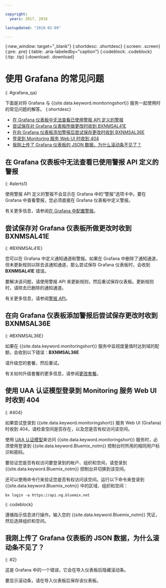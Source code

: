 ```yaml
---

copyright:
  years: 2017, 2018

lastupdated: "2018-02-09"

---
```


{:new_window: target="_blank"}
{:shortdesc: .shortdesc}
{:screen: .screen}
{:pre: .pre}
{:table: .aria-labeledby="caption"}
{:codeblock: .codeblock}
{:tip: .tip}
{:download: .download}



# 使用 Grafana 的常见问题
{: #grafana_qa}

下面是对将 Grafana 与 {{site.data.keyword.monitoringshort}} 服务一起使用时的常见问题的解答。
{:shortdesc}

* [在 Grafana 仪表板中无法查看已使用警报 API 定义的警报](/docs/services/cloud-monitoring/qa/grafana_qa.html#alerts1)
* [尝试保存对 Grafana 仪表板所做更改时收到 BXNMSAL41E](/docs/services/cloud-monitoring/qa/grafana_qa.html#BXNMSAL41E)
* [在向 Grafana 仪表板添加警报后尝试保存更改时收到 BXNMSAL36E](/docs/services/cloud-monitoring/qa/grafana_qa.html#BXNMSAL36E)
* [登录到 Monitoring 服务 Web UI 时收到 404](/docs/services/cloud-monitoring/qa/grafana_qa.html#404)
* [我刚上传了 Grafana 仪表板的 JSON 数据，为什么滚动条不见了？](/docs/services/cloud-monitoring/qa/grafana_qa.html#2)


## 在 Grafana 仪表板中无法查看已使用警报 API 定义的警报
{: #alerts1}

使用警报 API 定义的警报不会显示在 Grafana 中的“警报”选项卡中。要在 Grafana 中查看警报，您必须直接在 Grafana 仪表板中定义警报。

有关更多信息，请参阅[在 Grafana 中配置警报](/docs/services/cloud-monitoring/alerts/config_alerts_grafana.html#config_alerts_grafana)。

## 尝试保存对 Grafana 仪表板所做更改时收到 BXNMSAL41E
{: #BXNMSAL41E}

您可以在 Grafana 中定义通知通道和警报。如果在 Grafana 中删除了通知通道，但未更新规则以除去该通知通道，那么尝试保存 Grafana 仪表板时，会收到 **BXNMSAL41E** 错误。

要解决该问题，请使用警报 API 来更新规则，然后重试保存仪表板。更新规则时，请除去已删除的通知通道。

有关更多信息，请参阅[警报 API](https://console.bluemix.net/apidocs/940-ibm-cloud-monitoring-alerts-api?&language=node#introduction)。

## 在向 Grafana 仪表板添加警报后尝试保存更改时收到 BXNMSAL36E
{: #BXNMSAL36E}

如果在 {{site.data.keyword.monitoringshort}} 服务中监视度量值时达到域的配额，会收到以下错误：**BXNMSAL36E**

请升级您的套餐，然后重试。

有关如何升级套餐的更多信息，请参阅[更改套餐](/docs/services/cloud-monitoring/plan/change_plan.html#change_plan)。


## 使用 UAA 认证模型登录到 Monitoring 服务 Web UI 时收到 404
{: #404}

如果尝试登录到 {{site.data.keyword.monitoringshort}} 服务 Web UI (Grafana) 时收到 404，请检查空间是否存在，以及您是否有权访问该空间。

使用 [UAA 认证模型](/docs/services/cloud-monitoring/security/auth_uaa.html#auth_uaa)来访问 {{site.data.keyword.monitoringshort}} 服务时，必须使用登录到 {{site.data.keyword.Bluemix_notm}} 控制台时所用的相同用户标识和密码。 

要验证您是否有权访问要登录到的帐户、组织和空间，请登录到 {{site.data.keyword.Bluemix_notm}} 控制台并切换到该空间。 

还可以使用命令行来验证您是否有权访问该空间。运行以下命令来登录到 {{site.data.keyword.Bluemix_notm}} 中的区域、组织和空间：

```
bx login -a https://api.ng.bluemix.net
```
{: codeblock}

遵循指示信息进行操作。输入您的 {{site.data.keyword.Bluemix_notm}} 凭证，然后选择组织和空间。


## 我刚上传了 Grafana 仪表板的 JSON 数据，为什么滚动条不见了？
{: #2}

这是 Grafana 中的一个错误，它会在导入仪表板后隐藏滚动条。 

要显示滚动条，请在导入仪表板后保存该仪表板。 








